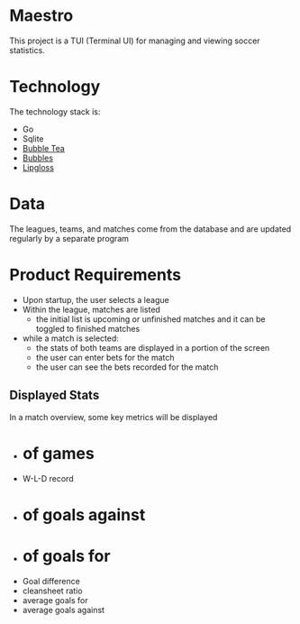 # Maestro
This project is a TUI (Terminal UI) for managing and viewing soccer statistics.

# Technology
The technology stack is:
* Go
* Sqlite
* [Bubble Tea](https://github.com/charmbracelet/bubbletea)
* [Bubbles](https://github.com/charmbracelet/bubbles)
* [Lipgloss](https://github.com/charmbracelet/lipgloss)

# Data
The leagues, teams, and matches come from the database and are updated regularly by a separate program

# Product Requirements

* Upon startup, the user selects a league
* Within the league, matches are listed
  * the initial list is upcoming or unfinished matches and it can be toggled to finished matches
* while a match is selected:
  * the stats of both teams are displayed in a portion of the screen
  * the user can enter bets for the match
  * the user can see the bets recorded for the match

## Displayed Stats
In a match overview, some key metrics will be displayed
- # of games
- W-L-D record
- # of goals against
- # of goals for
- Goal difference
- cleansheet ratio
- average goals for
- average goals against
